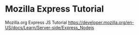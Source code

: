 # Mozilla Express Tutorial
Mozilla.org Express JS Tutorial
https://developer.mozilla.org/en-US/docs/Learn/Server-side/Express_Nodejs
